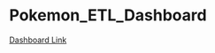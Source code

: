 # Pokemon_ETL_Dashboard
<a href="https://app.powerbi.com/links/ugmm3sRQcx?ctid=76bed47f-8633-49b2-8de1-35950dd0251c&pbi_source=linkShare">Dashboard Link</a>
